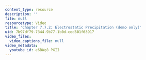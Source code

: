 ```yaml
---
content_type: resource
description: ''
file: null
resourcetype: Video
title: 'Chapter 7.7.2: Electrostatic Precipitation (demo only)'
uid: 7b97df79-7344-9b77-1b0d-ced501f63917
video_files:
  video_captions_file: null
video_metadata:
  youtube_id: e6BWg8_PXII
---
```

